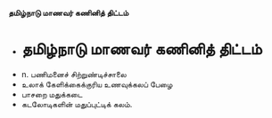 **தமிழ்நாடு மாணவர் கணினித் திட்டம்**
- # தமிழ்நாடு மாணவர் கணினித் திட்டம்
- n. பணிமனைச் சிற்றுண்டிச்சாலை
- உலாக் கேளிக்கைக்குரிய உணவுக்கலப் பேழை
- பாசறை மதுக்கடை
- கடலோடிகளின் மதுப்புட்டிக் கலம்.

